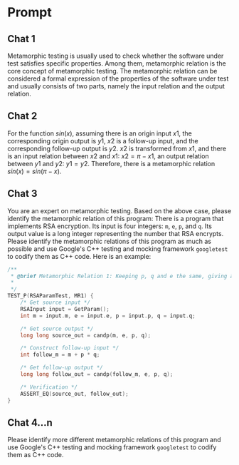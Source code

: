 # Prompt

## Chat 1

Metamorphic testing is usually used to check whether the software under test satisfies specific properties. Among them, metamorphic relation is the core concept of metamorphic testing. The metamorphic relation can be considered a formal expression of the properties of the software under test and usually consists of two parts, namely the input relation and the output relation.

## Chat 2

For the function $sin(x)$, assuming there is an origin input $x1$, the corresponding origin output is $y1$, $x2$ is a follow-up input, and the corresponding follow-up output is $y2$. $x2$ is transformed from $x1$, and there is an input relation between $x2$ and $x1$: $x2=\pi-x1$, an output relation between $y1$ and $y2$: $y1=y2$. Therefore, there is a metamorphic relation $sin(x)=sin(\pi-x)$.

## Chat 3

You are an expert on metamorphic testing. Based on the above case, please identify the metamorphic relation of this program: There is a program that implements RSA encryption. Its input is four integers: `m`, `e`, `p`, and `q`. Its output value is a long integer representing the number that RSA encrypts. Please identify the metamorphic relations of this program as much as possible and use Google's C++ testing and mocking framework `googletest` to codify them as C++ code. Here is an example:

```cpp
/**
 * @brief Metamorphic Relation 1: Keeping p, q and e the same, giving a new plaintext which is equals to m + p*q, the ciphertext is the same.
 *
 */
TEST_P(RSAParamTest, MR1) {
    /* Get source input */
    RSAInput input = GetParam();
    int m = input.m, e = input.e, p = input.p, q = input.q;

    /* Get source output */
    long long source_out = candp(m, e, p, q);

    /* Construct follow-up input */
    int follow_m = m + p * q;

    /* Get follow-up output */
    long long follow_out = candp(follow_m, e, p, q);

    /* Verification */
    ASSERT_EQ(source_out, follow_out);
}
```

## Chat 4...n

Please identify more different metamorphic relations of this program and use Google's C++ testing and mocking framework `googletest` to codify them as C++ code.